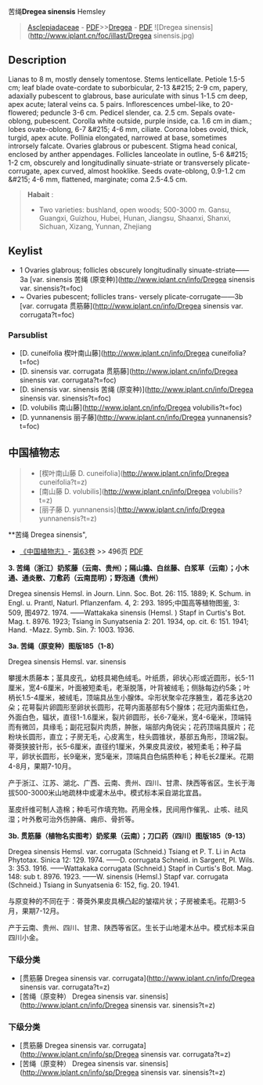 苦绳**Dregea sinensis** Hemsley

> [Asclepiadaceae](http://www.iplant.cn/info/Asclepiadaceae?t=foc) - [PDF](http://www.iplant.cn/foc/pdf/Asclepiadaceae.pdf)>>[Dregea](http://www.iplant.cn/info/Dregea?t=foc) - [PDF](http://www.iplant.cn/foc/pdf/Dregea.pdf)
![Dregea sinensis](http://www.iplant.cn/foc/illast/Dregea sinensis.jpg)

## Description

Lianas to 8 m, mostly densely tomentose. Stems lenticellate. Petiole 1.5-5 cm; leaf blade ovate-cordate to suborbicular, 2-13 &amp;#215; 2-9 cm, papery, adaxially pubescent to glabrous, base auriculate with sinus 1-1.5 cm deep, apex acute; lateral veins ca. 5 pairs. Inflorescences umbel-like, to 20-flowered; peduncle 3-6 cm. Pedicel slender, ca. 2.5 cm. Sepals ovate-oblong, pubescent. Corolla white outside, purple inside, ca. 1.6 cm in diam.; lobes ovate-oblong, 6-7 &amp;#215; 4-6 mm, ciliate. Corona lobes ovoid, thick, turgid, apex acute. Pollinia elongated, narrowed at base, sometimes introrsely falcate. Ovaries glabrous or pubescent. Stigma head conical, enclosed by anther appendages. Follicles lanceolate in outline, 5-6 &amp;#215; 1-2 cm, obscurely and longitudinally sinuate-striate or transversely plicate-corrugate, apex curved, almost hooklike. Seeds ovate-oblong, 0.9-1.2 cm &amp;#215; 4-6 mm, flattened, marginate; coma 2.5-4.5 cm.


> **Habait** : 
>* Two varieties: bushland, open woods; 500-3000 m. Gansu, Guangxi, Guizhou, Hubei, Hunan, Jiangsu, Shaanxi, Shanxi, Sichuan, Xizang, Yunnan, Zhejiang


## Keylist

* 1 Ovaries glabrous; follicles obscurely longitudinally sinuate-striate——3a [var. sinensis 苦绳 (原变种)](http://www.iplant.cn/info/Dregea sinensis var. sinensis?t=foc)
* ~ Ovaries pubescent; follicles trans- versely plicate-corrugate——3b [var. corrugata 贯筋藤](http://www.iplant.cn/info/Dregea sinensis var. corrugata?t=foc)



### Parsublist

* [D.  cuneifolia  楔叶南山藤](http://www.iplant.cn/info/Dregea cuneifolia?t=foc)
* [D.  sinensis var. corrugata  贯筋藤](http://www.iplant.cn/info/Dregea sinensis var. corrugata?t=foc)
* [D.  sinensis var. sinensis  苦绳 (原变种)](http://www.iplant.cn/info/Dregea sinensis var. sinensis?t=foc)
* [D.  volubilis  南山藤](http://www.iplant.cn/info/Dregea volubilis?t=foc)
* [D.  yunnanensis  丽子藤](http://www.iplant.cn/info/Dregea yunnanensis?t=foc)

## 中国植物志

> * [楔叶南山藤  D.  cuneifolia](http://www.iplant.cn/info/Dregea cuneifolia?t=z)
> * [南山藤  D.  volubilis](http://www.iplant.cn/info/Dregea volubilis?t=z)
> * [丽子藤  D.  yunnanensis](http://www.iplant.cn/info/Dregea yunnanensis?t=z)


**苦绳 Dregea sinensis",


* [《中国植物志》](http://www.iplant.cn/frps)- [第63卷](http://www.iplant.cn/frps/vol/63) >> 496页 [PDF](http://www.iplant.cn/frps/pdf/63/496.pdf)

**3. 苦绳（浙江）奶浆藤（云南、贵州）；隔山撬、白丝藤、白浆草（云南）；小木通、通炎散、刀愈药（云南昆明）；野泡通（贵州）**

Dregea sinensis Hemsl. in Journ. Linn. Soc. Bot. 26: 115. 1889; K. Schum. in Engl. u. Prantl, Naturl. Pflanzenfam. 4, 2: 293. 1895;中国高等植物图鉴, 3: 509, 图4972. 1974. ——Wattakaka sinensis (Hemsl. ) Stapf in Curtis's Bot. Mag. t. 8976. 1923; Tsiang in Sunyatsenia 2: 201. 1934, op. cit. 6: 151. 1941; Hand. -Mazz. Symb. Sin. 7: 1003. 1936.

**3a. 苦绳（原变种）图版185（1-8）**

Dregea sinensis Hemsl. var. sinensis

攀援木质藤本；茎具皮孔，幼枝具褐色绒毛。叶纸质，卵状心形或近圆形，长5-11厘米，宽4-6厘米，叶面被短柔毛，老渐脱落，叶背被绒毛；侧脉每边约5条；叶柄长1.5-4厘米，被绒毛，顶端具丛生小腺体。伞形状聚伞花序腋生，着花多达20朵；花萼裂片卵圆形至卵状长圆形，花萼内面基部有5个腺体；花冠内面紫红色，外面白色，辐状，直径1-1.6厘米，裂片卵圆形，长6-7毫米，宽4-6毫米，顶端钝而有微凹，具缘毛；副花冠裂片肉质，肿胀，端部内角锐尖；花药顶端具膜片；花粉块长圆形，直立；子房无毛，心皮离生，柱头圆锥状，基部五角形，顶端2裂。蓇葖狭披针形，长5-6厘米，直径约1厘米，外果皮具波纹，被短柔毛；种子扁平，卵状长圆形，长9毫米，宽5毫米，顶端具白色绢质种毛；种毛长2厘米。花期4-8月，果期7-10月。

产于浙江、江苏、湖北、广西、云南、贵州、四川、甘肃、陕西等省区。生长于海拔500-3000米山地疏林中或灌木丛中。模式标本采自湖北宜昌。

茎皮纤维可制人造棉；种毛可作填充物。药用全株，民间用作催乳、止咳、祛风湿；叶外敷可治外伤肿痛、痈疖、骨折等。

**3b. 贯筋藤（植物名实图考）奶浆果（云南）；刀口药（四川）图版185（9-13）**

Dregea sinensis Hemsl. var. corrugata (Schneid.) Tsiang et P. T. Li in Acta Phytotax. Sinica 12: 129. 1974. ——D. corrugata Schneid. in Sargent, Pl. Wils. 3: 353. 1916. ——Wattakaka corrugata (Schneid.) Stapf in Curtis's Bot. Mag. 148: sub t. 8976. 1923. ——W. sinensis (Hemsl.) Stapf var. corrugata (Schneid.) Tsiang in Sunyatsenia 6: 152, fig. 20. 1941.

与原变种的不同在于：蓇葖外果皮具横凸起的皱褶片状；子房被柔毛。花期3-5月，果期7-12月。

产于云南、贵州、四川、甘肃、陕西等省区。生长于山地灌木丛中。模式标本采自四川小金。

### 下级分类
* [贯筋藤  Dregea sinensis var. corrugata](http://www.iplant.cn/info/Dregea sinensis var. corrugata?t=z)
* [苦绳（原变种）  Dregea sinensis var. sinensis](http://www.iplant.cn/info/Dregea sinensis var. sinensis?t=z)

### 下级分类
* [贯筋藤  Dregea sinensis var. corrugata](http://www.iplant.cn/info/sp/Dregea sinensis var. corrugata?t=z)
* [苦绳（原变种）  Dregea sinensis var. sinensis](http://www.iplant.cn/info/sp/Dregea sinensis var. sinensis?t=z)
